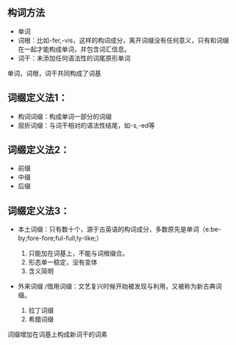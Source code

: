 ## 构词方法
- 单词
- 词根：比如-fer,-vis，这样的构词成分，离开词缀没有任何意义，只有和词缀在一起才能构成单词，并包含词汇信息。
- 词干：未添加任何语法性的词尾原形单词

单词，词根，词干共同构成了词基

## 词缀定义法1：
- 构词词缀：构成单词一部分的词缀
- 屈折词缀：与词干相对的语法性结尾，如-s,-ed等

## 词缀定义法2：
- 前缀
- 中缀
- 后缀

## 词缀定义法3：
- 本土词缀：只有数十个，源于古英语的构词成分，多数原先是单词（e:be-by;fore-fore;ful-full;ly-like;）
    1. 只能加在词基上，不能与词根缀合。
    1. 形态单一稳定，没有变体
    1. 含义简明
    
- 外来词缀 /借用词缀：文艺复兴时候开始被发现与利用，又被称为新古典词缀。
    1. 拉丁词缀
    1. 希腊词缀

词缀增加在词基上构成新词干的词素